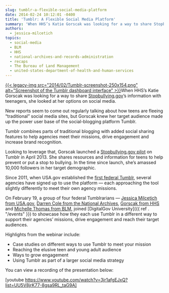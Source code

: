 ```yaml
---
slug: tumblr-a-flexible-social-media-platform
date: 2014-02-24 10:12:01 -0400
title: 'Tumblr: A Flexible Social Media Platform'
summary: 'When HHS’s Katie Gorscak was looking for a way to share Stopbullying.gov’s information with teenagers, she looked at her options on social media. New reports seem to come out regularly talking about how teens are fleeing &ldquo;traditional&rdquo; social media sites, but Gorscak knew her target audience'
authors:
  - jessica-milcetich
topics:
  - social-media
  - BLM
  - HHS
  - national-archives-and-records-administration
  - recaps
  - The Bureau of Land Management
  - united-states-department-of-health-and-human-services
---
```


[{{< legacy-img src="2014/02/Tumblr-screenshot-250x154.png" alt="Screenshot of the Tumblr dashboard interface" >}}](https://s3.amazonaws.com/digitalgov/_legacy-img/2014/02/Tumblr-screenshot.png)When HHS’s Katie Gorscak was looking for a way to share [Stopbullying.gov](http://www.stopbullying.gov/)’s information with teenagers, she looked at her options on social media.

New reports seem to come out regularly talking about how teens are fleeing “traditional” social media sites, but Gorscak knew her target audience made up the power user base of the social-blogging platform Tumblr.

Tumblr combines parts of traditional blogging with added social sharing features to help agencies meet their missions, drive engagement and increase brand recognition.

Looking to leverage that, Gorscak launched a [Stopbullying.gov pilot](http://stopbullying.tumblr.com/) on Tumblr in April 2013. She shares resources and information for teens to help prevent or put a stop to bullying. In the time since launch, she’s amassed 10,000 followers in her target demographic.

Since 2011, when USA.gov established the [first federal Tumblr](http://blog.usa.gov/), several agencies have signed up to use the platform &#8212; each approaching the tool slightly differently to meet their own agency missions.

On February 19, a group of four federal Tumblrarians &#8212; [Jessica Milcetich from USA.gov](http://blog.usa.gov/), [Darren Cole from the National Archives](http://todaysdocument.tumblr.com/), [Gorscak from HHS](http://stopbullying.tumblr.com/) and [Michelle Thomas from BLM](http://mypubliclands.tumblr.com/), joined [DigitalGov University]({{ ref . "/events" }}) to showcase how they each use Tumblr in a different way to support their agencies’ missions, drive engagement and reach their target audiences.

Highlights from the webinar include:

  * Case studies on different ways to use Tumblr to meet your mission
  * Reaching the elusive teen and young adult audience
  * Ways to grow engagement
  * Using Tumblr as part of a larger social media strategy

You can view a recording of the presentation below:
  
[youtube https://www.youtube.com/watch?v=3jr1afgEJxQ?list=UU5V8jrK77-8gsa9RL_taG9A]
